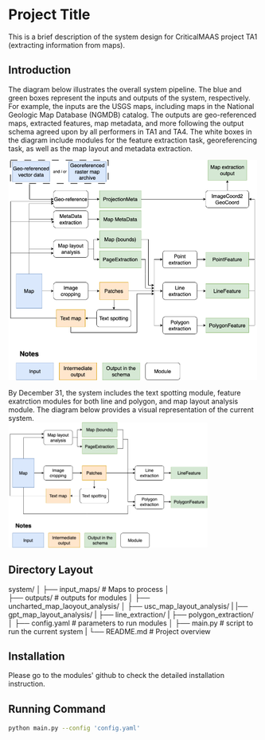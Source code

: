 # Project Title

This is a brief description of the system design for CriticalMAAS project TA1 (extracting information from maps).

## Introduction
The diagram below illustrates the overall system pipeline. The blue and green boxes represent the inputs and outputs of the system, respectively. For example, the inputs are the USGS maps, including maps in the National Geologic Map Database (NGMDB) catalog. The outputs are geo-referenced maps, extracted features, map metadata, and more following the output schema agreed upon by all performers in TA1 and TA4. The white boxes in the diagram include modules for the feature extraction task, georeferencing task, as well as the map layout and metadata extraction. 

<img src="figures/simplified_system_diagram_after_hackthon.png" alt="Figure 1: System Diagram." width="500"/>

By December 31, the system includes the text spotting module, feature exatrction modules for both line and polygon, and map layout analysis module. The diagram below provides a visual representation of the current system.  
<img src="figures/sample_simplified_system_diagram_after_hackthon_v4.png" alt="Figure 1: System Diagram." width="400"/>

## Directory Layout
system/
│
├── input_maps/            #  Maps to process
│  
├── outputs/                 # outputs for modules
│   ├── uncharted_map_laoyout_analysis/
│   ├── usc_map_layout_analysis/
|   |── gpt_map_layout_analysis/
|   ├── line_extraction/
|   ├── polygon_extraction/
│
├── config.yaml               # parameters to run modules
│ 
├── main.py                  # script to run the current system
|
└── README.md              # Project overview

## Installation
Please go to the modules' github to check the detailed installation instruction.

## Running Command
```bash
python main.py --config 'config.yaml'


